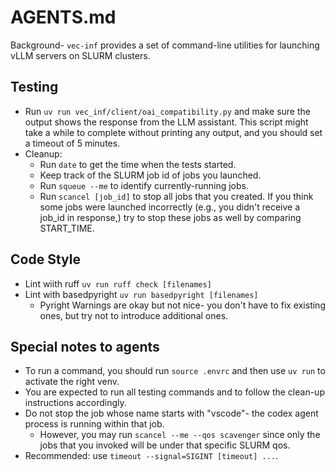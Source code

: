 # AGENTS.md

Background- `vec-inf` provides a set of command-line utilities for launching vLLM servers on SLURM clusters.

## Testing

- Run `uv run vec_inf/client/oai_compatibility.py` and make sure the output shows the response from the LLM assistant. This script might take a while to complete without printing any output, and you should set a timeout of 5 minutes.
- Cleanup:
  - Run `date` to get the time when the tests started.
  - Keep track of the SLURM job id of jobs you launched.
  - Run `squeue --me` to identify currently-running jobs.
  - Run `scancel [job_id]` to stop all jobs that you created. If you think some jobs were launched incorrectly (e.g., you didn't receive a job_id in response,) try to stop these jobs as well by comparing START_TIME.

## Code Style

- Lint wiith ruff `uv run ruff check [filenames]`
- Lint with basedpyright `uv run basedpyright [filenames]`
  - Pyright Warnings are okay but not nice- you don't have to fix existing ones, but try not to introduce additional ones.

## Special notes to agents

- To run a command, you should run `source .envrc` and then use `uv run` to activate the right venv.
- You are expected to run all testing commands and to follow the clean-up instructions accordingly.
- Do not stop the job whose name starts with "vscode"- the codex agent process is running within that job.
  - However, you may run `scancel --me --qos scavenger` since only the jobs that you invoked will be under that specific SLURM qos.
- Recommended: use `timeout --signal=SIGINT [timeout] ...`.